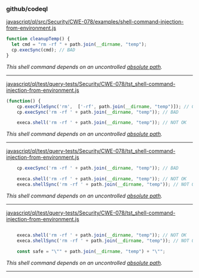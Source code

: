 ### github/codeql

[javascript/ql/src/Security/CWE-078/examples/shell-command-injection-from-environment.js](https://github.com/github/codeql/blob/48015e5a2e6202131f2d1062cc066dc33ed69a9b/javascript/ql/src/Security/CWE-078/examples/shell-command-injection-from-environment.js#L5-L5)

```javascript
function cleanupTemp() {
  let cmd = "rm -rf " + path.join(__dirname, "temp");
  cp.execSync(cmd); // BAD
}

```

*This shell command depends on an uncontrolled [absolute path](https://github.com/github/codeql/blob/48015e5a2e6202131f2d1062cc066dc33ed69a9b/javascript/ql/src/Security/CWE-078/examples/shell-command-injection-from-environment.js#L4-L4).*

----------------------------------------

[javascript/ql/test/query-tests/Security/CWE-078/tst_shell-command-injection-from-environment.js](https://github.com/github/codeql/blob/48015e5a2e6202131f2d1062cc066dc33ed69a9b/javascript/ql/test/query-tests/Security/CWE-078/tst_shell-command-injection-from-environment.js#L6-L6)

```javascript
(function() {
	cp.execFileSync('rm',  ['-rf', path.join(__dirname, "temp")]); // GOOD
	cp.execSync('rm -rf ' + path.join(__dirname, "temp")); // BAD

	execa.shell('rm -rf ' + path.join(__dirname, "temp")); // NOT OK

```

*This shell command depends on an uncontrolled [absolute path](https://github.com/github/codeql/blob/48015e5a2e6202131f2d1062cc066dc33ed69a9b/javascript/ql/test/query-tests/Security/CWE-078/tst_shell-command-injection-from-environment.js#L6-L6).*

----------------------------------------

[javascript/ql/test/query-tests/Security/CWE-078/tst_shell-command-injection-from-environment.js](https://github.com/github/codeql/blob/48015e5a2e6202131f2d1062cc066dc33ed69a9b/javascript/ql/test/query-tests/Security/CWE-078/tst_shell-command-injection-from-environment.js#L8-L8)

```javascript
	cp.execSync('rm -rf ' + path.join(__dirname, "temp")); // BAD

	execa.shell('rm -rf ' + path.join(__dirname, "temp")); // NOT OK
	execa.shellSync('rm -rf ' + path.join(__dirname, "temp")); // NOT OK


```

*This shell command depends on an uncontrolled [absolute path](https://github.com/github/codeql/blob/48015e5a2e6202131f2d1062cc066dc33ed69a9b/javascript/ql/test/query-tests/Security/CWE-078/tst_shell-command-injection-from-environment.js#L8-L8).*

----------------------------------------

[javascript/ql/test/query-tests/Security/CWE-078/tst_shell-command-injection-from-environment.js](https://github.com/github/codeql/blob/48015e5a2e6202131f2d1062cc066dc33ed69a9b/javascript/ql/test/query-tests/Security/CWE-078/tst_shell-command-injection-from-environment.js#L9-L9)

```javascript

	execa.shell('rm -rf ' + path.join(__dirname, "temp")); // NOT OK
	execa.shellSync('rm -rf ' + path.join(__dirname, "temp")); // NOT OK

	const safe = "\"" + path.join(__dirname, "temp") + "\"";

```

*This shell command depends on an uncontrolled [absolute path](https://github.com/github/codeql/blob/48015e5a2e6202131f2d1062cc066dc33ed69a9b/javascript/ql/test/query-tests/Security/CWE-078/tst_shell-command-injection-from-environment.js#L9-L9).*

----------------------------------------

